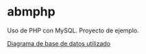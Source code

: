 # abmphp
Uso de PHP con MySQL. Proyecto de ejemplo.

[Diagrama de base de datos utilizado](https://drive.google.com/file/d/14e2UHaQhOEa45pRcjupaKzsJ1w2V4RFO/view?usp=sharing)
